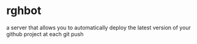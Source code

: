 rghbot
=====

a server that allows you to automatically deploy the latest version of your github project at each git push
